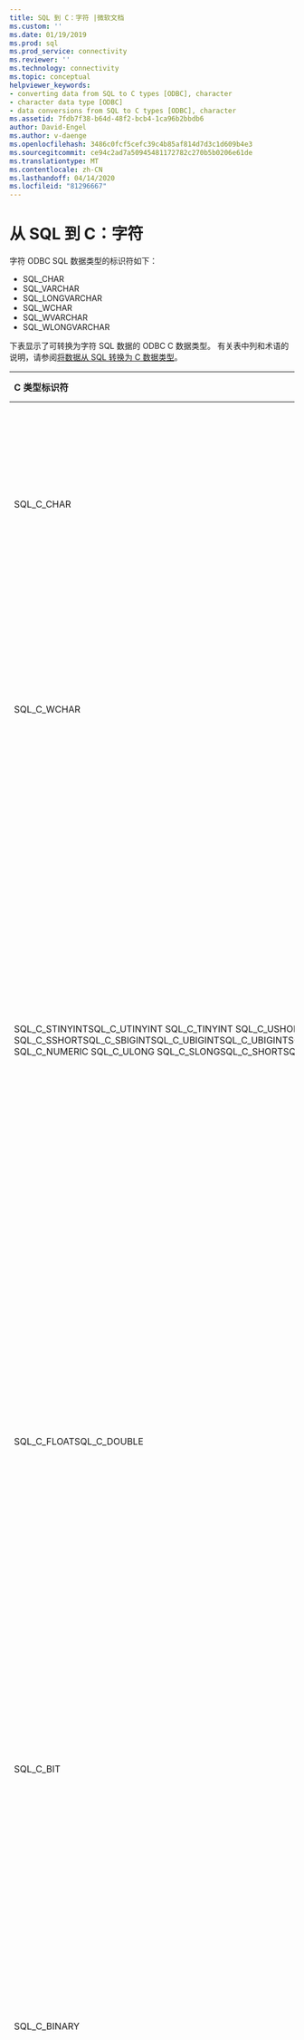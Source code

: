 ```yaml
---
title: SQL 到 C：字符 |微软文档
ms.custom: ''
ms.date: 01/19/2019
ms.prod: sql
ms.prod_service: connectivity
ms.reviewer: ''
ms.technology: connectivity
ms.topic: conceptual
helpviewer_keywords:
- converting data from SQL to C types [ODBC], character
- character data type [ODBC]
- data conversions from SQL to C types [ODBC], character
ms.assetid: 7fdb7f38-b64d-48f2-bcb4-1ca96b2bbdb6
author: David-Engel
ms.author: v-daenge
ms.openlocfilehash: 3486c0fcf5cefc39c4b85af814d7d3c1d609b4e3
ms.sourcegitcommit: ce94c2ad7a50945481172782c270b5b0206e61de
ms.translationtype: MT
ms.contentlocale: zh-CN
ms.lasthandoff: 04/14/2020
ms.locfileid: "81296667"
---
```

# <a name="sql-to-c-character"></a>从 SQL 到 C：字符

字符 ODBC SQL 数据类型的标识符如下：

- SQL_CHAR
- SQL_VARCHAR
- SQL_LONGVARCHAR
- SQL_WCHAR
- SQL_WVARCHAR
- SQL_WLONGVARCHAR

下表显示了可转换为字符 SQL 数据的 ODBC C 数据类型。 有关表中列和术语的说明，请参阅[将数据从 SQL 转换为 C 数据类型](../../../odbc/reference/appendixes/converting-data-from-sql-to-c-data-types.md)。  

|C 类型标识符|测试|目标价值Ptr|StrLen_or_IndPtr|SQLSTATE|
|:----------------|:---|:-------------|:---------------|:-------|
|SQL_C_CHAR|<*缓冲区长度*的数据字节长度<br /><br /> 数据>字节长度 =*缓冲区长度*|数据<br /><br /> 截断的数据|以字节为单位的数据长度<br /><br /> 以字节为单位的数据长度|不适用<br /><br /> 01004|  
|SQL_C_WCHAR|<*缓冲区长度*的数据字符长度<br /><br /> 数据>的字符长度 =*缓冲区长度*|数据<br /><br /> 截断的数据|字符中的数据长度<br /><br /> 字符中的数据长度|不适用<br /><br /> 01004|  
|SQL_C_STINYINTSQL_C_UTINYINT SQL_C_TINYINT SQL_C_USHORT SQL_C_SSHORTSQL_C_SBIGINTSQL_C_UBIGINTSQL_C_UBIGINTSQL_C_UBIGINTSQL_C_LONGSQL_C_LONGSQL_C_LONG SQL_C_NUMERIC SQL_C_ULONG SQL_C_SLONGSQL_C_SHORTSQL_C_SHORT|在不截断的情况下转换的数据[b]<br /><br /> 使用小数数字截断转换的数据[a]<br /><br /> 数据转换将导致整体数字（相对于小数）的丢失[a]<br /><br /> 数据不是*数字文本*[b]|数据<br /><br /> 截断的数据<br /><br /> Undefined<br /><br /> Undefined|C 数据类型的字节数<br /><br /> C 数据类型的字节数<br /><br /> Undefined<br /><br /> Undefined|不适用<br /><br /> 01S07<br /><br /> 22003<br /><br /> 22018|  
|SQL_C_FLOATSQL_C_DOUBLE|数据在要转换数字的数据类型范围内[a]<br /><br /> 数据不在要转换数字的数据类型范围之外[a]<br /><br /> 数据不是*数字文本*[b]|数据<br /><br /> Undefined<br /><br /> Undefined|C 数据类型的大小<br /><br /> Undefined<br /><br /> Undefined|不适用<br /><br /> 22003<br /><br /> 22018|  
|SQL_C_BIT|数据为 0 或 1<br /><br /> 数据大于 0，小于 2，不等于 1<br /><br /> 数据小于 0 或大于或等于 2<br /><br /> 数据不是*数字文本*|数据<br /><br /> 截断的数据<br /><br /> Undefined<br /><br /> Undefined|1[b]<br /><br /> 1[b]<br /><br /> Undefined<br /><br /> Undefined|不适用<br /><br /> 01S07<br /><br /> 22003<br /><br /> 22018|  
|SQL_C_BINARY|数据<字节长度 =*缓冲区长度*<br /><br /> >*缓冲区长度*的数据字节长度|数据<br /><br /> 截断的数据|以字节为单位的数据长度<br /><br /> 数据长度|不适用<br /><br /> 01004|  
|SQL_C_TYPE_DATE|数据值是有效的*日期值*[a]<br /><br /> 数据值是有效的*时间戳值*;时间部分为零[a]<br /><br /> 数据值是有效的*时间戳值*;时间部分是非零[a]，[c]<br /><br /> 数据值不是有效的*日期值*或*时间戳值*[a]|数据<br /><br /> 数据<br /><br /> 截断的数据<br /><br /> Undefined|6[b]<br /><br /> 6[b]<br /><br /> 6[b]<br /><br /> Undefined|不适用<br /><br /> 不适用<br /><br /> 01S07<br /><br /> 22018|  
|SQL_C_TYPE_TIME|数据值是有效的*时间值，小数秒值为 0*[a]<br /><br /> 数据值是有效的*时间戳值或有效的时间值*;小数秒部分为零[a]，[d]<br /><br /> 数据值是有效的*时间戳值*;小数秒部分是非零[a]，[d]，[e]<br /><br /> 数据值不是有效的*时间值*或*时间戳值*[a]|数据<br /><br /> 数据<br /><br /> 截断的数据<br /><br /> Undefined|6[b]<br /><br /> 6[b]<br /><br /> 6[b]<br /><br /> Undefined|不适用<br /><br /> 不适用<br /><br /> 01S07<br /><br /> 22018|  
|SQL_C_TYPE_TIMESTAMP|数据值是有效的*时间戳值或有效的时间值*;分数秒部分未截断 [a]<br /><br /> 数据值是有效的*时间戳值或有效的时间值*;小数秒部分截断[a]<br /><br /> 数据值是有效的*日期值*[a]<br /><br /> 数据值是有效的*时间值*[a]<br /><br /> 数据值不是有效的*日期值*、*时间值*或*时间戳值*[a]|数据<br /><br /> 截断的数据<br /><br /> 数据[f]<br /><br /> 数据[g]<br /><br /> Undefined|16[b]<br /><br /> 16[b]<br /><br /> 16[b]<br /><br /> 16[b]<br /><br /> Undefined|不适用<br /><br /> 01S07<br /><br /> 不适用<br /><br /> 不适用<br /><br /> 22018|  
|所有 C 间隔类型|数据值是有效的*间隔值*;无截断<br /><br /> 数据值是有效的*间隔值*;截断一个或多个尾随字段<br /><br /> 数据是有效的间隔;前导场显著精度丢失<br /><br /> 数据值不是有效的间隔值|数据<br /><br /> 截断的数据<br /><br /> Undefined<br /><br /> Undefined|以字节为单位的数据长度<br /><br /> 以字节为单位的数据长度<br /><br /> Undefined<br /><br /> Undefined|不适用<br /><br /> 01S07<br /><br /> 22015<br /><br /> 22018|  
|&nbsp;|&nbsp;|&nbsp;|&nbsp;|&nbsp;|

 [a] 此转换将忽略*缓冲区长度*的值。 驱动程序假定 **目标价值Ptr*的大小是 C 数据类型的大小。  
  
 [b] 这是相应的 C 数据类型的大小。  
  
 [c]*时间戳值*的时间部分被截断。  
  
 [d]*时间戳值*的日期部分将被忽略。  
  
 [e] 时间戳的小秒部分被截断。  
  
 [f] 时间戳结构的时间字段设置为零。  
  
 [g] 时间戳结构的日期字段设置为当前日期。  

**额外空间**

将 SQL 字符数据转换为以下任一类型时，将忽略前导空格和尾随空格：

- date
- numeric
- time
- timestamp
- 间隔 C 数据
